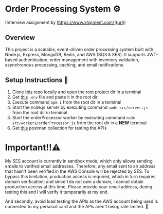 # Order Processing System ⚙️
(Interview assignment by [https://www.xhipment.com/](url))


## Overview
This project is a scalable, event-driven order processing system built with Node.js, Express, MongoDB, Redis, and AWS (SQS & SES). It supports JWT-based authentication, order management with inventory validation, asynchronous processing, caching, and email notifications.

  
## Setup Instructions 📝
1. Clone [this](https://github.com/AnupNarvekar/XhipmentAssignment) repo locally and open the root project dir in a terminal
2. Get [this](https://drive.google.com/drive/folders/1hBC7_fw7n7XK8aT7_qif6sX-Z_9PafLh?usp=drive_link) `.env` file and paste it in the root dir.
3. Execute command `npm i` from the root dir in a terminal
4. Start the node.js server by executing command `node src/server.js` from the root dir in terminal
5. Start the orderProcessor worker by executing command `node src/workers/orderProcessor.js` from the root dir in a **NEW** terminal
6. Get [this](https://www.postman.com/aviation-pilot-4183524/xhipment-assignment/overview) postman collection for testing the APIs

# Important‼️⚠️
My SES account is currently in sandbox mode, which only allows sending emails to verified email addresses. Therefore, any email sent to an address that hasn't been verified in the AWS Console will be rejected by SES. To bypass this limitation, production access is required, which in turn requires domain verification; and since I do not own a domain, I cannot obtain production access at this time. Please provide your email address, during testing this and I will verify it temporarily at my end.

And secondly, avoid load testing the APIs as the AWS account being used is connected to my personal card and the APIs aren't being rate limited. 🥲
